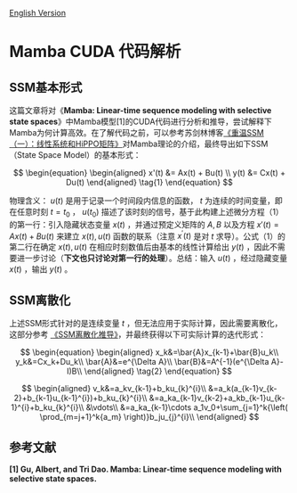 [English Version](README.en.md)

# Mamba CUDA 代码解析

## SSM基本形式

这篇文章将对《**Mamba: Linear-time sequence modeling with selective state spaces**》中Mamba模型[1]的CUDA代码进行分析和推导，尝试解释下Mamba为何计算高效。在了解代码之前，可以参考苏剑林博客[《重温SSM（一）：线性系统和HiPPO矩阵》](https://spaces.ac.cn/archives/10114)对Mamba理论的介绍，最终导出如下SSM（State Space Model）的基本形式：

$$
\begin{equation}
\begin{aligned}
	x'(t) &= Ax(t) + Bu(t) \\
	y(t) &= Cx(t) + Du(t)
\end{aligned}
\tag{1}
\end{equation}
$$

物理含义： $u(t)$ 是用于记录一个时间段内信息的函数， $t$ 为连续的时间变量，即在任意时刻 $t=t_0$ ， $u(t_0)$ 描述了该时刻的信号，基于此构建上述微分方程（1）的第一行：引入隐藏状态变量 $x(t)$ ，并通过预定义矩阵的 $A,B$ 以及方程 $x'(t) = Ax(t) + Bu(t)$ 来建立 $x(t), u(t)$ 函数的联系（注意 $x^\prime(t)$ 是对 $t$ 求导）。公式（1）的第二行在确定 $x(t), u(t)$ 在相应时刻数值后由基本的线性计算给出 $y(t)$ ，因此不需要进一步讨论（**下文也只讨论对第一行的处理**）。总结：输入 $u(t)$ ，经过隐藏变量 $x(t)$ ，输出 $y(t)$ 。



## SSM离散化

上述SSM形式针对的是连续变量 $t$ ，但无法应用于实际计算，因此需要离散化，这部分参考 [《SSM离散化推导》](https://zhuanlan.zhihu.com/p/680534665)，并最终获得以下可实际计算的迭代形式：

$$
\begin{equation}
\begin{aligned}
	x_k&=\bar{A}x_{k-1}+\bar{B}u_k\\
	y_k&=Cx_k+Du_k\\
	\bar{A}&=e^{\Delta A}\\
	\bar{B}&=A^{-1}(e^{\Delta A}-I)B\\
\end{aligned}
\tag{2}
\end{equation}
$$





$$
\begin{aligned}
	v_k&=a_kv_{k-1}+b_ku_{k}^{i}\\
	&=a_k(a_{k-1}v_{k-2}+b_{k-1}u_{k-1}^{i})+b_ku_{k}^{i}\\
	&=a_ka_{k-1}v_{k-2}+a_kb_{k-1}u_{k-1}^{i}+b_ku_{k}^{i}\\
	&\vdots\\
	&=a_ka_{k-1}\cdots a_1v_0+\sum_{j=1}^k{\left( \prod_{m=j+1}^k{a_m} \right)}b_ju_{j}^{i}\\
\end{aligned}
$$

## 参考文献

**[1] Gu, Albert, and Tri Dao. Mamba: Linear-time sequence modeling with selective state spaces.**







